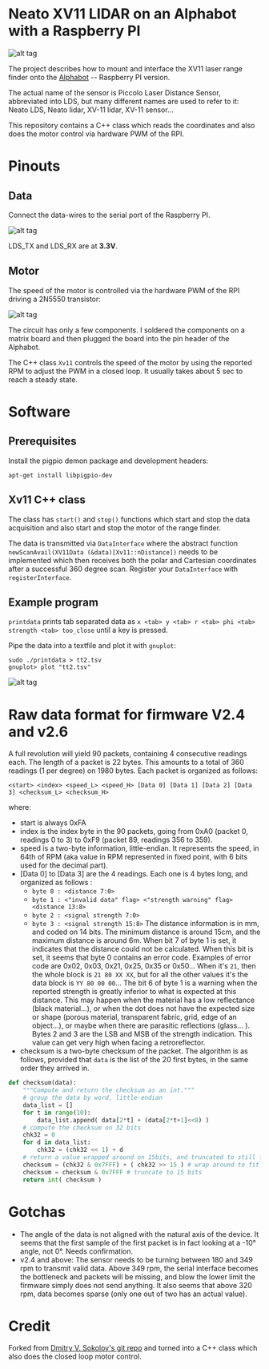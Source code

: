 # Neato XV11 LIDAR on an Alphabot with a Raspberry PI

![alt tag](robot.jpg)

The project describes how to mount and interface the XV11 laser range
finder onto the
[Alphabot](https://www.open-electronics.org/alphabot-the-open-source-robot/)
 -- Raspberry PI version.

The actual name of the sensor is Piccolo Laser Distance Sensor,
abbreviated into LDS, but many different names are used to refer to
it: Neato LDS, Neato lidar, XV-11 lidar, XV-11 sensor...

This repository contains a C++ class which reads the coordinates
and also does the motor control via hardware PWM of the RPI.

# Pinouts

## Data
Connect the data-wires to the serial port of the Raspberry PI.

![alt tag](datawiring.png)

LDS_TX and LDS_RX are at **3.3V**.

## Motor
The speed of the motor is controlled via the hardware PWM
of the RPI driving a 2N5550 transistor:

![alt tag](motordrive.png)

The circuit has only a few components. I soldered the components
on a matrix board and then plugged the board into the pin header
of the Alphabot.

The C++ class `Xv11` controls the speed of the motor by using
the reported RPM to adjust the PWM in a closed loop. It usually
takes about 5 sec to reach a steady state.

# Software

## Prerequisites

Install the pigpio demon package and development headers:
```
apt-get install libpigpio-dev
```

## Xv11 C++ class

The class has `start()` and `stop()` functions which start and
stop the data acquisition and also start and stop the motor of
the range finder.

The data is transmitted via `DataInterface` where the abstract function
`newScanAvail(XV11Data (&data)[Xv11::nDistance])` needs to be implemented
which then receives both the polar and Cartesian coordinates after
a successful 360 degree scan. Register your `DataInterface` with
`registerInterface`.

## Example program
`printdata` prints tab separated data as
`x <tab> y <tab> r <tab> phi <tab> strength <tab> too_close` until a key is pressed.

Pipe the data into a textfile and plot it with `gnuplot`:
```
sudo ./printdata > tt2.tsv
gnuplot> plot "tt2.tsv"
```
![alt tag](map.png)


# Raw data format for firmware V2.4 and v2.6
A full revolution will yield 90 packets, containing 4 consecutive readings each.
The length of a packet is 22 bytes.
This amounts to a total of 360 readings (1 per degree) on 1980 bytes.
Each packet is organized as follows:

```
<start> <index> <speed_L> <speed_H> [Data 0] [Data 1] [Data 2] [Data 3] <checksum_L> <checksum_H>
```

where:
* start is always 0xFA
* index is the index byte in the 90 packets, going from 0xA0 (packet 0, readings 0 to 3) to 0xF9 (packet 89, readings 356 to 359).
* speed is a two-byte information, little-endian. It represents the speed, in 64th of RPM (aka value in RPM represented in fixed point, with
6 bits used for the decimal part).
* [Data 0] to [Data 3] are the 4 readings. Each one is 4 bytes long, and organized as follows :
  * `byte 0 : <distance 7:0>`
  * `byte 1 : <"invalid data" flag> <"strength warning" flag> <distance 13:8>`
  * `byte 2 : <signal strength 7:0>`
  * `byte 3 : <signal strength 15:8>`
The distance information is in mm, and coded on 14 bits. The minimum distance is around 15cm, and the maximum distance is around 6m.
When bit 7 of byte 1 is set, it indicates that the distance could not be calculated. When this bit is set, it seems that byte 0 contains an error
code. Examples of error code are 0x02, 0x03, 0x21, 0x25, 0x35 or 0x50...
When it's `21`, then the whole block is `21 80 XX XX`, but for all the other values it's the data block is `YY 80 00 00`...
The bit 6 of byte 1 is a warning when the reported strength is greatly inferior to what is expected at this distance. This may happen when the
material has a low reflectance (black material...), or when the dot does not have the expected size or shape (porous material, transparent
fabric, grid, edge of an object...), or maybe when there are parasitic reflections (glass... ).
Bytes 2 and 3 are the LSB and MSB of the strength indication. This value can get very high when facing a retroreflector.
* checksum is a two-byte checksum of the packet.
The algorithm is as follows, provided that `data` is the list of the 20 first bytes, in the same order they arrived in.

```python
def checksum(data):
    """Compute and return the checksum as an int."""
    # group the data by word, little-endian
    data_list = []
    for t in range(10):
        data_list.append( data[2*t] + (data[2*t+1]<<8) )
    # compute the checksum on 32 bits
    chk32 = 0
    for d in data_list:
        chk32 = (chk32 << 1) + d
    # return a value wrapped around on 15bits, and truncated to still fit into 15 bits
    checksum = (chk32 & 0x7FFF) + ( chk32 >> 15 ) # wrap around to fit into 15 bits
    checksum = checksum & 0x7FFF # truncate to 15 bits
    return int( checksum )
```

# Gotchas
* The angle of the data is not aligned with the natural axis of the device. It seems that the first sample of the first packet is in fact looking at
a -10° angle, not 0°. Needs confirmation.
* v2.4 and above: The sensor needs to be turning between 180 and 349 rpm to transmit valid data. Above 349 rpm, the serial interface
becomes the bottleneck and packets will be missing, and blow the lower limit the firmware simply does not send anything. It also seems
that above 320 rpm, data becomes sparse (only one out of two has an actual value).



# Credit

Forked from
[Dmitry V. Sokolov's git repo](https://github.com/ssloy/neato-xv11-lidar)
and turned into a C++
class which also does the closed loop motor control.
